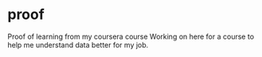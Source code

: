 # proof
Proof of learning from my coursera course
Working on here for a course to help me understand data better for my job.
